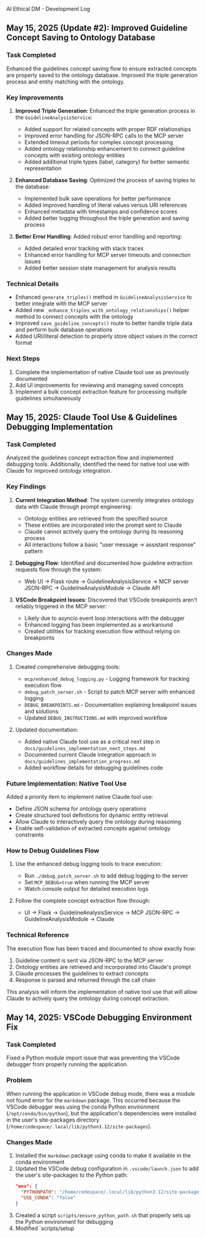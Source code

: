 AI Ethical DM - Development Log

## May 15, 2025 (Update #2): Improved Guideline Concept Saving to Ontology Database

### Task Completed
Enhanced the guidelines concept saving flow to ensure extracted concepts are properly saved to the ontology database. Improved the triple generation process and entity matching with the ontology.

### Key Improvements
1. **Improved Triple Generation**: Enhanced the triple generation process in the `GuidelineAnalysisService`:
   - Added support for related concepts with proper RDF relationships
   - Improved error handling for JSON-RPC calls to the MCP server
   - Extended timeout periods for complex concept processing
   - Added ontology relationship enhancement to connect guideline concepts with existing ontology entities
   - Added additional triple types (label, category) for better semantic representation

2. **Enhanced Database Saving**: Optimized the process of saving triples to the database:
   - Implemented bulk save operations for better performance
   - Added improved handling of literal values versus URI references
   - Enhanced metadata with timestamps and confidence scores
   - Added better logging throughout the triple generation and saving process

3. **Better Error Handling**: Added robust error handling and reporting:
   - Added detailed error tracking with stack traces
   - Enhanced error handling for MCP server timeouts and connection issues
   - Added better session state management for analysis results

### Technical Details
- Enhanced `generate_triples()` method in `GuidelineAnalysisService` to better integrate with the MCP server
- Added new `_enhance_triples_with_ontology_relationships()` helper method to connect concepts with the ontology
- Improved `save_guideline_concepts()` route to better handle triple data and perform bulk database operations
- Added URI/literal detection to properly store object values in the correct format

### Next Steps
1. Complete the implementation of native Claude tool use as previously documented
2. Add UI improvements for reviewing and managing saved concepts
3. Implement a bulk concept extraction feature for processing multiple guidelines simultaneously

## May 15, 2025: Claude Tool Use & Guidelines Debugging Implementation

### Task Completed
Analyzed the guidelines concept extraction flow and implemented debugging tools. Additionally, identified the need for native tool use with Claude for improved ontology integration.

### Key Findings
1. **Current Integration Method**: The system currently integrates ontology data with Claude through prompt engineering:
   - Ontology entities are retrieved from the specified source
   - These entities are incorporated into the prompt sent to Claude
   - Claude cannot actively query the ontology during its reasoning process
   - All interactions follow a basic "user message → assistant response" pattern

2. **Debugging Flow**: Identified and documented how guideline extraction requests flow through the system:
   - Web UI → Flask route → GuidelineAnalysisService → MCP server JSON-RPC → GuidelineAnalysisModule → Claude API

3. **VSCode Breakpoint Issues**: Discovered that VSCode breakpoints aren't reliably triggered in the MCP server:
   - Likely due to asyncio event loop interactions with the debugger
   - Enhanced logging has been implemented as a workaround
   - Created utilities for tracking execution flow without relying on breakpoints

### Changes Made
1. Created comprehensive debugging tools:
   - `mcp/enhanced_debug_logging.py` - Logging framework for tracking execution flow
   - `debug_patch_server.sh` - Script to patch MCP server with enhanced logging
   - `DEBUG_BREAKPOINTS.md` - Documentation explaining breakpoint issues and solutions
   - Updated `DEBUG_INSTRUCTIONS.md` with improved workflow

2. Updated documentation:
   - Added native Claude tool use as a critical next step in `docs/guidelines_implementation_next_steps.md`
   - Documented current Claude integration approach in `docs/guidelines_implementation_progress.md`
   - Added workflow details for debugging guidelines code

### Future Implementation: Native Tool Use
Added a priority item to implement native Claude tool use:
- Define JSON schema for ontology query operations 
- Create structured tool definitions for dynamic entity retrieval
- Allow Claude to interactively query the ontology during reasoning
- Enable self-validation of extracted concepts against ontology constraints

### How to Debug Guidelines Flow
1. Use the enhanced debug logging tools to trace execution:
   - Run `./debug_patch_server.sh` to add debug logging to the server
   - Set `MCP_DEBUG=true` when running the MCP server
   - Watch console output for detailed execution logs

2. Follow the complete concept extraction flow through:
   - UI → Flask → GuidelineAnalysisService → MCP JSON-RPC → GuidelineAnalysisModule → Claude

### Technical Reference
The execution flow has been traced and documented to show exactly how:
1. Guideline content is sent via JSON-RPC to the MCP server
2. Ontology entities are retrieved and incorporated into Claude's prompt
3. Claude processes the guidelines to extract concepts
4. Response is parsed and returned through the call chain

This analysis will inform the implementation of native tool use that will allow Claude to actively query the ontology during concept extraction.

## May 14, 2025: VSCode Debugging Environment Fix

### Task Completed
Fixed a Python module import issue that was preventing the VSCode debugger from properly running the application.

### Problem
When running the application in VSCode debug mode, there was a module not found error for the `markdown` package. This occurred because the VSCode debugger was using the conda Python environment (`/opt/conda/bin/python`), but the application's dependencies were installed in the user's site-packages directory (`/home/codespace/.local/lib/python3.12/site-packages`).

### Changes Made
1. Installed the `markdown` package using conda to make it available in the conda environment
2. Updated the VSCode debug configuration in `.vscode/launch.json` to add the user's site-packages to the Python path:
   ```json
   "env": {
     "PYTHONPATH": "/home/codespace/.local/lib/python3.12/site-packages:${PYTHONPATH}",
     "USE_CONDA": "false"
   }
   ```
3. Created a script `scripts/ensure_python_path.sh` that properly sets up the Python environment for debugging
4. Modified `scripts/setup
